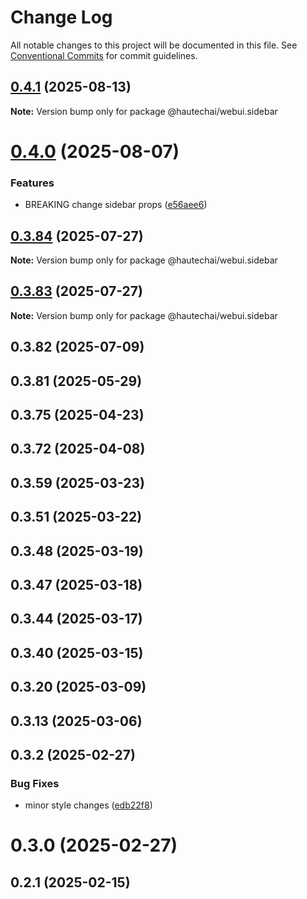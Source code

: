 # Change Log

All notable changes to this project will be documented in this file.
See [Conventional Commits](https://conventionalcommits.org) for commit guidelines.

## [0.4.1](https://github.com/HautechAI/webui/compare/@hautechai/webui.sidebar@0.4.0...@hautechai/webui.sidebar@0.4.1) (2025-08-13)

**Note:** Version bump only for package @hautechai/webui.sidebar

# [0.4.0](https://github.com/HautechAI/webui/compare/@hautechai/webui.sidebar@0.3.84...@hautechai/webui.sidebar@0.4.0) (2025-08-07)

### Features

- BREAKING change sidebar props ([e56aee6](https://github.com/HautechAI/webui/commit/e56aee66dc5853b364f5f7081a56e0756e946ee7))

## [0.3.84](https://github.com/HautechAI/webui/compare/@hautechai/webui.sidebar@0.3.83...@hautechai/webui.sidebar@0.3.84) (2025-07-27)

**Note:** Version bump only for package @hautechai/webui.sidebar

## [0.3.83](https://github.com/HautechAI/webui/compare/@hautechai/webui.sidebar@0.3.82...@hautechai/webui.sidebar@0.3.83) (2025-07-27)

**Note:** Version bump only for package @hautechai/webui.sidebar

## 0.3.82 (2025-07-09)

## 0.3.81 (2025-05-29)

## 0.3.75 (2025-04-23)

## 0.3.72 (2025-04-08)

## 0.3.59 (2025-03-23)

## 0.3.51 (2025-03-22)

## 0.3.48 (2025-03-19)

## 0.3.47 (2025-03-18)

## 0.3.44 (2025-03-17)

## 0.3.40 (2025-03-15)

## 0.3.20 (2025-03-09)

## 0.3.13 (2025-03-06)

## 0.3.2 (2025-02-27)

### Bug Fixes

- minor style changes ([edb22f8](https://github.com/HautechAI/webui/commit/edb22f8a05e6b97b8f1f46dbd258e22498f6524b))

# 0.3.0 (2025-02-27)

## 0.2.1 (2025-02-15)
